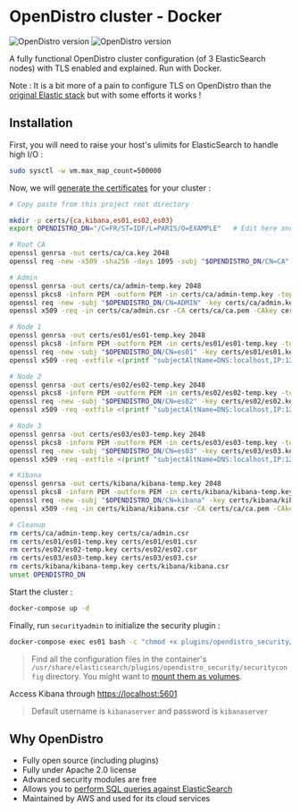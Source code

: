 # OpenDistro cluster - Docker

![OpenDistro version](https://img.shields.io/badge/OpenDistro%20version-1.12.0-blue)
![OpenDistro version](https://img.shields.io/badge/ElasticSearch%20version-7.10.0-blue)

A fully functional OpenDistro cluster configuration (of 3 ElasticSearch nodes) with TLS enabled and explained. Run with Docker.

Note : It is a bit more of a pain to configure TLS on OpenDistro than the [original Elastic stack](https://github.com/flavienbwk/Secure-Docker-ELK-Cluster) but with some efforts it works !

## Installation

First, you will need to raise your host's ulimits for ElasticSearch to handle high I/O :

```bash
sudo sysctl -w vm.max_map_count=500000
```

Now, we will [generate the certificates](https://opendistro.github.io/for-elasticsearch-docs/docs/security/configuration/generate-certificates/) for your cluster :

```bash
# Copy paste from this project root directory

mkdir -p certs/{ca,kibana,es01,es02,es03}
export OPENDISTRO_DN="/C=FR/ST=IDF/L=PARIS/O=EXAMPLE"   # Edit here and in elasticsearch.yml

# Root CA
openssl genrsa -out certs/ca/ca.key 2048
openssl req -new -x509 -sha256 -days 1095 -subj "$OPENDISTRO_DN/CN=CA" -key certs/ca/ca.key -out certs/ca/ca.pem

# Admin
openssl genrsa -out certs/ca/admin-temp.key 2048
openssl pkcs8 -inform PEM -outform PEM -in certs/ca/admin-temp.key -topk8 -nocrypt -v1 PBE-SHA1-3DES -out certs/ca/admin.key
openssl req -new -subj "$OPENDISTRO_DN/CN=ADMIN" -key certs/ca/admin.key -out certs/ca/admin.csr
openssl x509 -req -in certs/ca/admin.csr -CA certs/ca/ca.pem -CAkey certs/ca/ca.key -CAcreateserial -sha256 -out certs/ca/admin.pem

# Node 1
openssl genrsa -out certs/es01/es01-temp.key 2048
openssl pkcs8 -inform PEM -outform PEM -in certs/es01/es01-temp.key -topk8 -nocrypt -v1 PBE-SHA1-3DES -out certs/es01/es01.key
openssl req -new -subj "$OPENDISTRO_DN/CN=es01" -key certs/es01/es01.key -out certs/es01/es01.csr
openssl x509 -req -extfile <(printf "subjectAltName=DNS:localhost,IP:127.0.0.1,DNS:es01") -in certs/es01/es01.csr -CA certs/ca/ca.pem -CAkey certs/ca/ca.key -CAcreateserial -sha256 -out certs/es01/es01.pem

# Node 2
openssl genrsa -out certs/es02/es02-temp.key 2048
openssl pkcs8 -inform PEM -outform PEM -in certs/es02/es02-temp.key -topk8 -nocrypt -v1 PBE-SHA1-3DES -out certs/es02/es02.key
openssl req -new -subj "$OPENDISTRO_DN/CN=es02" -key certs/es02/es02.key -out certs/es02/es02.csr
openssl x509 -req -extfile <(printf "subjectAltName=DNS:localhost,IP:127.0.0.1,DNS:es02") -in certs/es02/es02.csr -CA certs/ca/ca.pem -CAkey certs/ca/ca.key -CAcreateserial -sha256 -out certs/es02/es02.pem

# Node 3
openssl genrsa -out certs/es03/es03-temp.key 2048
openssl pkcs8 -inform PEM -outform PEM -in certs/es03/es03-temp.key -topk8 -nocrypt -v1 PBE-SHA1-3DES -out certs/es03/es03.key
openssl req -new -subj "$OPENDISTRO_DN/CN=es03" -key certs/es03/es03.key -out certs/es03/es03.csr
openssl x509 -req -extfile <(printf "subjectAltName=DNS:localhost,IP:127.0.0.1,DNS:es03") -in certs/es03/es03.csr -CA certs/ca/ca.pem -CAkey certs/ca/ca.key -CAcreateserial -sha256 -out certs/es03/es03.pem

# Kibana
openssl genrsa -out certs/kibana/kibana-temp.key 2048
openssl pkcs8 -inform PEM -outform PEM -in certs/kibana/kibana-temp.key -topk8 -nocrypt -v1 PBE-SHA1-3DES -out certs/kibana/kibana.key
openssl req -new -subj "$OPENDISTRO_DN/CN=kibana" -key certs/kibana/kibana.key -out certs/kibana/kibana.csr
openssl x509 -req -in certs/kibana/kibana.csr -CA certs/ca/ca.pem -CAkey certs/ca/ca.key -CAcreateserial -sha256 -out certs/kibana/kibana.pem

# Cleanup
rm certs/ca/admin-temp.key certs/ca/admin.csr
rm certs/es01/es01-temp.key certs/es01/es01.csr
rm certs/es02/es02-temp.key certs/es02/es02.csr
rm certs/es03/es03-temp.key certs/es03/es03.csr
rm certs/kibana/kibana-temp.key certs/kibana/kibana.csr
unset OPENDISTRO_DN
```

Start the cluster :

```bash
docker-compose up -d
```

Finally, run `securityadmin` to initialize the security plugin :

```bash
docker-compose exec es01 bash -c "chmod +x plugins/opendistro_security/tools/securityadmin.sh && bash plugins/opendistro_security/tools/securityadmin.sh -cd plugins/opendistro_security/securityconfig -icl -nhnv -cacert config/certificates/ca/ca.pem -cert config/certificates/ca/admin.pem -key config/certificates/ca/admin.key -h localhost"
```

> Find all the configuration files in the container's `/usr/share/elasticsearch/plugins/opendistro_security/securityconfig` directory. You might want to [mount them as volumes](https://opendistro.github.io/for-elasticsearch-docs/docs/install/docker-security/).

Access Kibana through [https://localhost:5601](https://localhost:5601)

> Default username is `kibanaserver` and password is `kibanaserver`

## Why OpenDistro

- Fully open source (including plugins)
- Fully under Apache 2.0 license
- Advanced security modules are free
- Allows you to [perform SQL queries against ElasticSearch](https://opendistro.github.io/for-elasticsearch-docs/docs/sql/)
- Maintained by AWS and used for its cloud services
